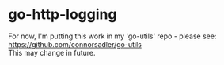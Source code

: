 
# go-http-logging

For now, I'm putting this work in my 'go-utils' repo - please see: https://github.com/connorsadler/go-utils  
This may change in future.
